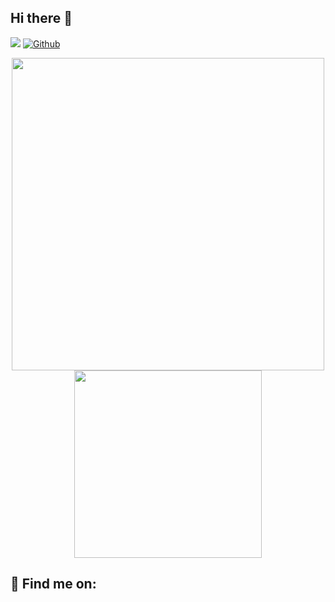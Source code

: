 ## Hi there 👋

![](https://visitor-badge.laobi.icu/badge?page_id=Ravensoft128.Ravensoft128) 
[![Github](https://img.shields.io/github/followers/Ravensoft128?label=Followers&logo=Github)](https://github.com/Ravensoft128)

<p align="center">
  <img width="500" src="https://user-images.githubusercontent.com/85295120/144730654-dfebff3d-d234-4f17-ba90-97055b04f569.gif">
 
  <img width="300" src="https://user-images.githubusercontent.com/85295120/133867507-11babff1-23fa-4e25-b1cd-a8a84c7a31fc.png">
</p>

## :email: Find me on:



